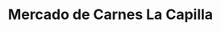 ---
title: "Mercado de Carnes La Capilla"
url: /cholula-puebla/mercado-de-carnes-la-capilla/
shop: Metzgerei
---